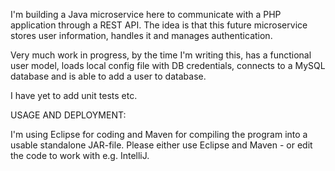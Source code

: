 I'm building a Java microservice here to communicate with a PHP application through a REST API. The idea is that this future microservice stores user information, handles it and manages authentication.

Very much work in progress, by the time I'm writing this, has a functional user model, loads local config file with DB credentials, connects to a MySQL database and is able to add a user to database.

I have yet to add unit tests etc.

USAGE AND DEPLOYMENT:

I'm using Eclipse for coding and Maven for compiling the program into a usable standalone JAR-file. Please either use Eclipse and Maven - or edit the code to work with e.g. IntelliJ.
